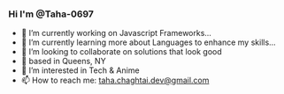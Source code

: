 ### Hi I'm @Taha-0697

- 🔭 I’m currently working on Javascript Frameworks...
- 🌱 I’m currently learning more about Languages to enhance my skills...
- 💞️ I’m looking to collaborate on solutions that look good
- 🔔 based in Queens, NY
- 👀 I’m interested in Tech & Anime
- 📫 How to reach me: taha.chaghtai.dev@gmail.com
